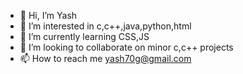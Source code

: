 - 👋 Hi, I’m Yash
- 👀 I’m interested in c,c++,java,python,html
- 🌱 I’m currently learning CSS,JS
- 💞️ I’m looking to collaborate on minor c,c++ projects
- 📫 How to reach me yash70g@gmail.com

<!---
yash70g/yash70g is a ✨ special ✨ repository because its `README.md` (this file) appears on your GitHub profile.
You can click the Preview link to take a look at your changes.
--->

